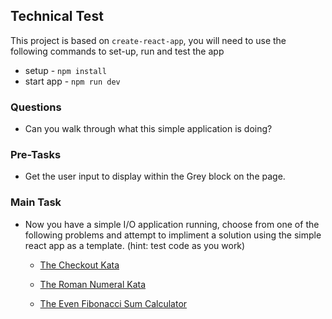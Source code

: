 ## Technical Test

This project is based on `create-react-app`, you will need to use the following commands to set-up, run and test the app

- setup - `npm install`
- start app - `npm run dev`

### Questions
- Can you walk through what this simple application is doing?

### Pre-Tasks
- Get the user input to display within the Grey block on the page.

### Main Task 
- Now you have a simple I/O application running, choose from one of the following problems and attempt to impliment a solution using the simple react app as a template.
(hint: test code as you work)
  - [The Checkout Kata](https://github.com/hibri/pair-programming-interview-resources/wiki/The-Checkout-Kata)

  - [The Roman Numeral Kata](https://github.com/hibri/pair-programming-interview-resources/wiki/The-Roman-Numeral-Kata)

  - [The Even Fibonacci Sum Calculator](https://github.com/hibri/pair-programming-interview-resources/wiki/The-Even-Fibonacci-Sum-Calculator)